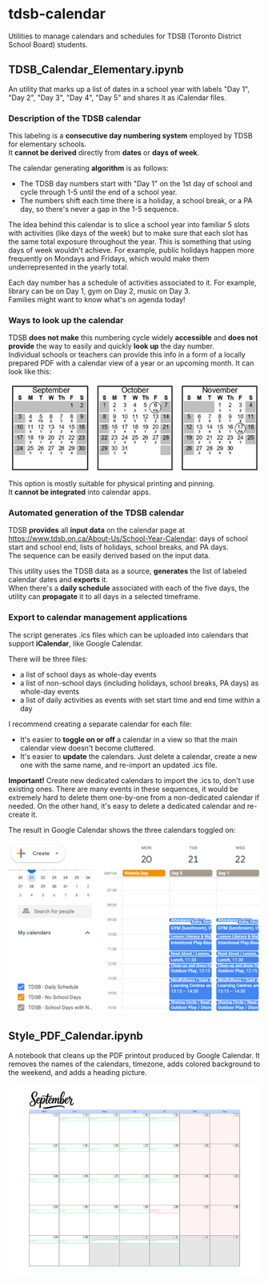 # tdsb-calendar
Utilities to manage calendars and schedules for TDSB (Toronto District School Board) students.

## TDSB_Calendar_Elementary.ipynb
An utility that marks up a list of dates in a school year with labels "Day 1", "Day 2", "Day 3", "Day 4", "Day 5" and shares it as iCalendar files.  

### Description of the TDSB calendar    
This labeling is a **consecutive day numbering system** employed by TDSB for elementary schools.  
It **cannot be derived** directly from **dates** or **days of week**.  

The calendar generating **algorithm** is as follows:  
- The TDSB day numbers start with "Day 1" on the 1st day of school and cycle through 1-5 until the end of a school year.  
- The numbers shift each time there is a holiday, a school break, or a PA day, so there's never a gap in the 1-5 sequence.

The idea behind this calendar is to slice a school year into familiar 5 slots with activities (like days of the week) but to make sure that each slot has the same total exposure throughout the year. This is something that using days of week wouldn't achieve. For example, public holidays happen more frequently on Mondays and Fridays, which would make them underrepresented in the yearly total.  

Each day number has a schedule of activities associated to it. For example, library can be on Day 1, gym on Day 2, music on Day 3.  
Families might want to know what's on agenda today!  

### Ways to look up the calendar
TDSB **does not make** this numbering cycle widely **accessible** and **does not provide** the way to easily and quickly **look up** the day number.  
Individual schools or teachers can provide this info in a form of a locally prepared PDF with a calendar view of a year or an upcoming month. It can look like this:  

<p align="center">
  <img src="pics/tdsb-sample-print-calendar.png" width="500">
</p>  

This option is mostly suitable for physical printing and pinning.  
It **cannot be integrated** into calendar apps.  

### Automated generation of the TDSB calendar
TDSB **provides** all **input data** on the calendar page at https://www.tdsb.on.ca/About-Us/School-Year-Calendar: days of school start and school end, lists of holidays, school breaks, and PA days.  
The sequence can be easily derived based on the input data.    

This utility uses the TDSB data as a source, **generates** the list of labeled calendar dates and **exports** it.  
When there's a **daily schedule** associated with each of the five days, the utility can **propagate** it to all days in a selected timeframe.    

### Export to calendar management applications  
The script generates .ics files which can be uploaded into calendars that support **iCalendar**, like Google Calendar.  

There will be three files: 
- a list of school days as whole-day events
- a list of non-school days (including holidays, school breaks, PA days) as whole-day events
- a list of daily activities as events with set start time and end time within a day

I recommend creating a separate calendar for each file:  
- It's easier to **toggle on or off** a calendar in a view so that the main calendar view doesn't become cluttered.
- It's easier to **update** the calendars. Just delete a calendar, create a new one with the same name, and re-import an updated .ics file.

**Important!** Create new dedicated calendars to import the .ics to, don't use existing ones. There are many events in these sequences, it would be extremely hard to delete them one-by-one from a non-dedicated calendar if needed. On the other hand, it's easy to delete a dedicated calendar and re-create it. 

The result in Google Calendar shows the three calendars toggled on:  
<p align="center">
<img src="pics/tdsb-schedule-example.png" width="600">
</p>  

## Style_PDF_Calendar.ipynb  
A notebook that cleans up the PDF printout produced by Google Calendar. It removes the names of the calendars, timezone, adds colored background to the weekend, and adds a heading picture.  
<p align="center">
  <img src="pics/tdsb-calendar-styled.png" width="500">
</p>  

